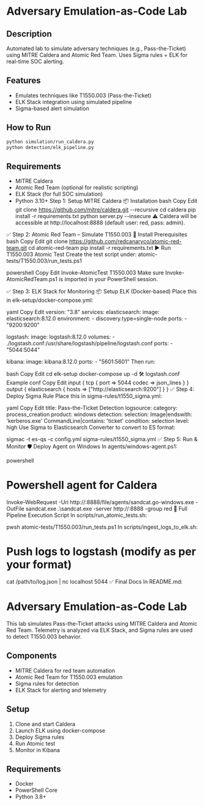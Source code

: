 # Adversary Emulation-as-Code Lab

## Description
Automated lab to simulate adversary techniques (e.g., Pass-the-Ticket) using MITRE Caldera and Atomic Red Team. Uses Sigma rules + ELK for real-time SOC alerting.

## Features
- Emulates techniques like T1550.003 (Pass-the-Ticket)
- ELK Stack integration using simulated pipeline
- Sigma-based alert simulation

## How to Run
```bash
python simulation/run_caldera.py
python detection/elk_pipeline.py
```

## Requirements
- MITRE Caldera
- Atomic Red Team (optional for realistic scripting)
- ELK Stack (for full SOC simulation)
- Python 3.10+
Step 1: Setup MITRE Caldera
📦 Installation
bash
Copy
Edit
git clone https://github.com/mitre/caldera.git --recursive
cd caldera
pip install -r requirements.txt
python server.py --insecure
⚠️ Caldera will be accessible at http://localhost:8888 (default user: red, pass: admin).

✅ Step 2: Atomic Red Team – Simulate T1550.003
🔧 Install Prerequisites
bash
Copy
Edit
git clone https://github.com/redcanaryco/atomic-red-team.git
cd atomic-red-team
pip install -r requirements.txt
▶️ Run T1550.003 Atomic Test
Create the test script under:
atomic-tests/T1550.003/run_tests.ps1

powershell
Copy
Edit
Invoke-AtomicTest T1550.003
Make sure Invoke-AtomicRedTeam.ps1 is imported in your PowerShell session.

✅ Step 3: ELK Stack for Monitoring
📦 Setup ELK (Docker-based)
Place this in elk-setup/docker-compose.yml:

yaml
Copy
Edit
version: "3.8"
services:
  elasticsearch:
    image: elasticsearch:8.12.0
    environment:
      - discovery.type=single-node
    ports:
      - "9200:9200"

  logstash:
    image: logstash:8.12.0
    volumes:
      - ./logstash.conf:/usr/share/logstash/pipeline/logstash.conf
    ports:
      - "5044:5044"

  kibana:
    image: kibana:8.12.0
    ports:
      - "5601:5601"
Then run:

bash
Copy
Edit
cd elk-setup
docker-compose up -d
🛠 logstash.conf Example
conf
Copy
Edit
input {
  tcp {
    port => 5044
    codec => json_lines
  }
}
output {
  elasticsearch {
    hosts => ["http://elasticsearch:9200"]
  }
}
✅ Step 4: Deploy Sigma Rule
Place this in sigma-rules/t1550_sigma.yml:

yaml
Copy
Edit
title: Pass-the-Ticket Detection
logsource:
  category: process_creation
  product: windows
detection:
  selection:
    Image|endswith: 'kerberos.exe'
    CommandLine|contains: 'ticket'
  condition: selection
level: high
Use Sigma to Elasticsearch Converter to convert to ES format:


sigmac -t es-qs -c config.yml sigma-rules/t1550_sigma.yml
✅ Step 5: Run & Monitor
🛡️ Deploy Agent on Windows
In agents/windows-agent.ps1:

powershell

# Powershell agent for Caldera
Invoke-WebRequest -Uri http://<your-caldera-ip>:8888/file/agents/sandcat.go-windows.exe -OutFile sandcat.exe
.\sandcat.exe -server http://<your-caldera-ip>:8888 -group red
🔁 Full Pipeline Execution Script
In scripts/run_atomic_tests.sh:


pwsh atomic-tests/T1550.003/run_tests.ps1
In scripts/ingest_logs_to_elk.sh:


# Push logs to logstash (modify as per your format)
cat /path/to/log.json | nc localhost 5044
✅ Final Docs
In README.md:


# Adversary Emulation-as-Code Lab

This lab simulates Pass-the-Ticket attacks using MITRE Caldera and Atomic Red Team. Telemetry is analyzed via ELK Stack, and Sigma rules are used to detect T1550.003 behavior.

## Components
- MITRE Caldera for red team automation
- Atomic Red Team for T1550.003 emulation
- Sigma rules for detection
- ELK Stack for alerting and telemetry

## Setup
1. Clone and start Caldera
2. Launch ELK using docker-compose
3. Deploy Sigma rules
4. Run Atomic test
5. Monitor in Kibana

## Requirements
- Docker
- PowerShell Core
- Python 3.8+
